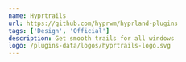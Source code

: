```yaml
---
name: Hyprtrails
url: https://github.com/hyprwm/hyprland-plugins
tags: ['Design', 'Official']
description: Get smooth trails for all windows
logo: /plugins-data/logos/hyprtrails-logo.svg
---
```

